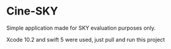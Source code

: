 # Cine-SKY

Simple application made for SKY evaluation purposes only.

Xcode 10.2 and swift 5 were used, just pull and run this project
